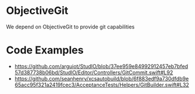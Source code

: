 # ObjectiveGit 
We depend on ObjectiveGit to provide git capabilities


# Code Examples
- https://github.com/arguiot/StudIO/blob/37ee959e84992912457eb7bfed57d387738b06bd/StudIO/Editor/Controllers/GitCommit.swift#L92
- https://github.com/seanhenry/xcsautobuild/blob/6f883edf9a730dfdb9e65acc95f321a2419fcec3/AcceptanceTests/Helpers/GitBuilder.swift#L32
